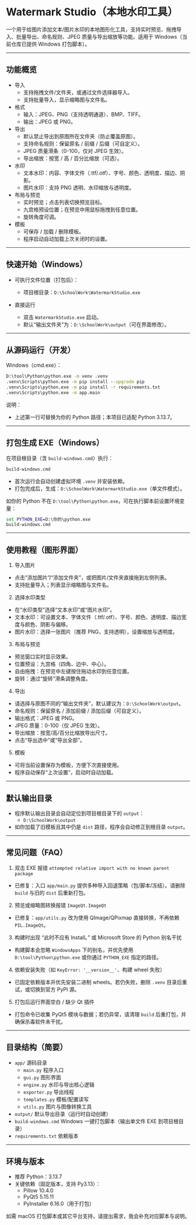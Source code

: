 # Watermark Studio（本地水印工具）

一个用于给图片添加文本/图片水印的本地图形化工具，支持实时预览、拖拽导入、批量导出、命名规则、JPEG 质量与导出缩放等功能。适用于 Windows（当前仓库已提供 Windows 打包脚本）。

---

## 功能概览
- 导入
  - 支持拖拽文件/文件夹，或通过文件选择器导入。
  - 支持批量导入，显示缩略图与文件名。
- 格式
  - 输入：JPEG、PNG（支持透明通道）、BMP、TIFF。
  - 输出：JPEG 或 PNG。
- 导出
  - 默认禁止导出到原图所在文件夹（防止覆盖原图）。
  - 支持命名规则：保留原名 / 前缀 / 后缀（可自定义）。
  - JPEG 质量滑条（0-100，仅对 JPEG 生效）。
  - 导出缩放：按宽 / 高 / 百分比缩放（可选）。
- 水印
  - 文本水印：内容、字体文件（.ttf/.otf）、字号、颜色、透明度、描边、阴影。
  - 图片水印：支持 PNG 透明、水印缩放与透明度。
- 布局与预览
  - 实时预览；点击列表切换预览目标。
  - 九宫格预设位置；在预览中用鼠标拖拽到任意位置。
  - 旋转角度可调。
- 模板
  - 可保存 / 加载 / 删除模板。
  - 程序启动自动加载上次关闭时的设置。

---

## 快速开始（Windows）

- 可执行文件位置（打包后）：
  - 项目根目录：`D:\SchoolWork\WatermarkStudio.exe`

- 直接运行
  - 双击 `WatermarkStudio.exe` 启动。
  - 默认“输出文件夹”为：`D:\SchoolWork\output`（可在界面修改）。

---

## 从源码运行（开发）

Windows（cmd.exe）：

```bat
D:\tool\Python\python.exe -m venv .venv
.venv\Scripts\python.exe -m pip install --upgrade pip
.venv\Scripts\python.exe -m pip install -r requirements.txt
.venv\Scripts\python.exe -m app.main
```

说明：
- 上述第一行可替换为你的 Python 路径；本项目已适配 Python 3.13.7。

---

## 打包生成 EXE（Windows）

在项目根目录（含 `build-windows.cmd`）执行：

```bat
build-windows.cmd
```

- 首次运行会自动创建虚拟环境 `.venv` 并安装依赖。
- 打包完成后，生成：`D:\SchoolWork\WatermarkStudio.exe`（单文件模式）。

如你的 Python 不在 `D:\tool\Python\python.exe`，可在执行脚本前设置环境变量：

```bat
set PYTHON_EXE=D:\你的\python.exe
build-windows.cmd
```

---

## 使用教程（图形界面）

1) 导入图片
- 点击“添加图片”/“添加文件夹”，或把图片/文件夹直接拖到左侧列表。
- 支持批量导入；列表显示缩略图与文件名。

2) 选择水印类型
- 在“水印类型”选择“文本水印”或“图片水印”。
- 文本水印：可设置文本、字体文件（.ttf/.otf）、字号、颜色、透明度、描边宽度与颜色、阴影与偏移。
- 图片水印：选择一张图片（推荐 PNG，支持透明），设置缩放与透明度。

3) 布局与预览
- 预览窗口实时显示效果。
- 位置预设：九宫格（四角、边中、中心）。
- 自由拖拽：在预览中左键按住拖动水印到任意位置。
- 旋转：通过“旋转”滑条调整角度。

4) 导出
- 请选择与原图不同的“输出文件夹”，默认建议为：`D:\SchoolWork\output`。
- 命名规则：保留原名 / 添加前缀 / 添加后缀（可自定义）。
- 输出格式：JPEG 或 PNG。
- JPEG 质量：0-100（仅 JPEG 生效）。
- 导出缩放：按宽/高/百分比缩放导出尺寸。
- 点击“导出选中”或“导出全部”。

5) 模板
- 可将当前设置保存为模板，方便下次直接使用。
- 程序自动保存“上次设置”，启动时自动加载。

---

## 默认输出目录

- 程序默认输出目录会自动定位到项目根目录下的 `output`：
  - `D:\SchoolWork\output`
- 如你加载了旧模板且其中仍是 `dist` 路径，程序会自动修正到根目录 `output`。

---

## 常见问题（FAQ）

1) 双击 EXE 报错 `attempted relative import with no known parent package`
- 已修复：入口 `app/main.py` 提供多种导入回退策略（包/脚本/冻结）。请删除 `build` 与旧的 `dist` 后重新打包。

2) 预览或缩略图转换报错 `ImageQt.ImageQt`
- 已修复：`app/utils.py` 改为使用 QImage/QPixmap 直接转换，不再依赖 `PIL.ImageQt`。

3) 构建时出现 “此时不应有 Install。” 或 Microsoft Store 的 Python 别名干扰
- 构建脚本会忽略 `WindowsApps` 下的别名，并优先使用 `D:\tool\Python\python.exe` 或你通过 `PYTHON_EXE` 指定的路径。

4) 依赖安装失败（如 `KeyError: '__version__'`、构建 wheel 失败）
- 已固定依赖版本并优先安装二进制 wheels。若仍失败，删除 `.venv` 目录后重试，或切换到官方 PyPI 源。

5) 打包后运行界面空白 / 缺少 Qt 插件
- 打包命令已收集 PyQt5 模块与数据；若仍异常，请清理 `build` 后重打包，并确保杀毒软件未干扰。

---

## 目录结构（简要）

- `app/` 源码目录
  - `main.py` 程序入口
  - `gui.py` 图形界面
  - `engine.py` 水印与导出核心逻辑
  - `exporter.py` 导出线程
  - `templates.py` 模板/配置读写
  - `utils.py` 图片与图像转换工具
- `output/` 默认导出目录（运行时自动创建）
- `build-windows.cmd` Windows 一键打包脚本（输出单文件 EXE 到项目根目录）
- `requirements.txt` 依赖版本

---

## 环境与版本

- 推荐 Python：3.13.7
- 关键依赖（固定版本，支持 Py3.13）：
  - Pillow 10.4.0
  - PyQt5 5.15.11
  - PyInstaller 6.16.0（用于打包）

如需 macOS 打包脚本或其它平台支持，请提出需求，我会补充对应脚本与说明。
